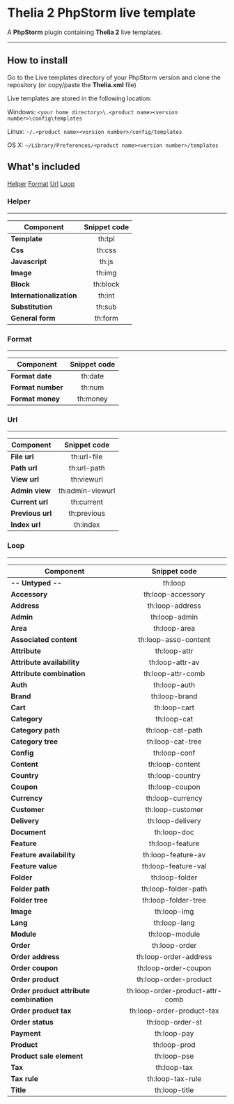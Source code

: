 Thelia 2 PhpStorm live template
=======
A **PhpStorm** plugin containing **Thelia 2** live templates.

----------

## How to install ##
Go to the Live templates directory of your PhpStorm version and clone the repository (or copy/paste the **Thelia.xml** file)

Live templates are stored in the following location:

Windows: `<your home directory>\.<product name><version number>\config\templates`

Linux: `~/.<product name><version number>/config/templates`

OS X: `~/Library/Preferences/<product name><version number>/templates`

## What's included ##
[Helper](#helper)
[Format](#format)
[Url](#url)
[Loop](#loop)

### Helper


----------
| Component                      | Snippet code                   |
|------------------------------- | :-----------------------------:|
| **Template** | th:tpl |
| **Css** | th:css |
| **Javascript** | th:js |
| **Image** | th:img |
| **Block** | th:block |
| **Internationalization** | th:int |
| **Substitution** | th:sub |
| **General form** | th:form |

### Format


----------
| Component                      | Snippet code                   |
|------------------------------- | :-----------------------------:|
| **Format date** | th:date |
| **Format number** | th:num |
| **Format money** | th:money |

### Url


----------
| Component                      | Snippet code                   |
|------------------------------- | :-----------------------------:|
| **File url** | th:url-file |
| **Path url** | th:url-path |
| **View url** | th:viewurl |
| **Admin view** | th:admin-viewurl |
| **Current url** | th:current |
| **Previous url** | th:previous |
| **Index url** | th:index |

### Loop


----------
| Component                      | Snippet code                   |
|------------------------------- | :-----------------------------:|
| **-- Untyped --** | th:loop |
| **Accessory** | th:loop-accessory |
| **Address** | th:loop-address |
| **Admin** | th:loop-admin |
| **Area** | th:loop-area |
| **Associated content** | th:loop-asso-content |
| **Attribute** | th:loop-attr |
| **Attribute availability** | th:loop-attr-av |
| **Attribute combination** | th:loop-attr-comb |
| **Auth**| th:loop-auth |
| **Brand**| th:loop-brand |
| **Cart**| th:loop-cart |
| **Category**| th:loop-cat |
| **Category path**| th:loop-cat-path |
| **Category tree**| th:loop-cat-tree |
| **Config**| th:loop-conf |
| **Content**| th:loop-content |
| **Country**| th:loop-country |
| **Coupon** | th:loop-coupon |
| **Currency** | th:loop-currency |
| **Customer** | th:loop-customer |
| **Delivery** | th:loop-delivery |
| **Document** | th:loop-doc |
| **Feature** | th:loop-feature |
| **Feature availability** | th:loop-feature-av |
| **Feature value** | th:loop-feature-val |
| **Folder** | th:loop-folder |
| **Folder path** | th:loop-folder-path |
| **Folder tree** | th:loop-folder-tree |
| **Image** | th:loop-img |
| **Lang** | th:loop-lang |
| **Module** | th:loop-module |
| **Order** | th:loop-order |
| **Order address** | th:loop-order-address |
| **Order coupon** | th:loop-order-coupon |
| **Order product** | th:loop-order-product |
| **Order product attribute combination** | th:loop-order-product-attr-comb |
| **Order product tax** | th:loop-order-product-tax |
| **Order status** | th:loop-order-st |
| **Payment** | th:loop-pay |
| **Product** | th:loop-prod |
| **Product sale element** | th:loop-pse |
| **Tax** | th:loop-tax |
| **Tax rule** | th:loop-tax-rule |
| **Title** | th:loop-title |
